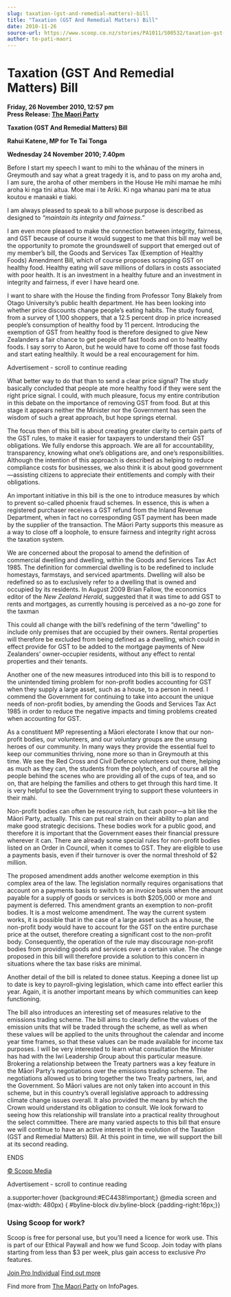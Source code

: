 ```yaml
---
slug: taxation-(gst-and-remedial-matters)-bill
title: "Taxation (GST And Remedial Matters) Bill"
date: 2010-11-26
source-url: https://www.scoop.co.nz/stories/PA1011/S00532/taxation-gst-and-remedial-matters-bill.htm
author: te-pati-maori
---
```

Taxation (GST And Remedial Matters) Bill
========================================

**Friday, 26 November 2010, 12:57 pm**  
**Press Release: [The Maori Party](https://info.scoop.co.nz/The_Maori_Party)**

**Taxation (GST And Remedial Matters) Bill**

**Rahui Katene, MP for Te Tai Tonga**

**Wednesday 24 November 2010; 7.40pm**

Before I start my speech I want to mihi to the whānau of the miners in Greymouth and say what a great tragedy it is, and to pass on my aroha and, I am sure, the aroha of other members in the House He mihi mamae he mihi aroha ki nga tini aitua. Moe mai i te Ariki. Ki nga whanau pani ma te atua koutou e manaaki e tiaki.

I am always pleased to speak to a bill whose purpose is described as designed to _“maintain its integrity and fairness.”_

I am even more pleased to make the connection between integrity, fairness, and GST because of course it would suggest to me that this bill may well be the opportunity to promote the groundswell of support that emerged out of my member’s bill, the Goods and Services Tax (Exemption of Healthy Foods) Amendment Bill, which of course proposes scrapping GST on healthy food. Healthy eating will save millions of dollars in costs associated with poor health. It is an investment in a healthy future and an investment in integrity and fairness, if ever I have heard one.

I want to share with the House the finding from Professor Tony Blakely from Otago University’s public health department. He has been looking into whether price discounts change people’s eating habits. The study found, from a survey of 1,100 shoppers, that a 12.5 percent drop in price increased people’s consumption of healthy food by 11 percent. Introducing the exemption of GST from healthy food is therefore designed to give New Zealanders a fair chance to get people off fast foods and on to healthy foods. I say sorry to Aaron, but he would have to come off those fast foods and start eating healthily. It would be a real encouragement for him.

Advertisement - scroll to continue reading





What better way to do that than to send a clear price signal? The study basically concluded that people ate more healthy food if they were sent the right price signal. I could, with much pleasure, focus my entire contribution in this debate on the importance of removing GST from food. But at this stage it appears neither the Minister nor the Government has seen the wisdom of such a great approach, but hope springs eternal.

The focus then of this bill is about creating greater clarity to certain parts of the GST rules, to make it easier for taxpayers to understand their GST obligations. We fully endorse this approach. We are all for accountability, transparency, knowing what one’s obligations are, and one’s responsibilities. Although the intention of this approach is described as helping to reduce compliance costs for businesses, we also think it is about good government—assisting citizens to appreciate their entitlements and comply with their obligations.

An important initiative in this bill is the one to introduce measures by which to prevent so-called phoenix fraud schemes. In essence, this is when a registered purchaser receives a GST refund from the Inland Revenue Department, when in fact no corresponding GST payment has been made by the supplier of the transaction. The Māori Party supports this measure as a way to close off a loophole, to ensure fairness and integrity right across the taxation system.

We are concerned about the proposal to amend the definition of commercial dwelling and dwelling, within the Goods and Services Tax Act 1985. The definition for commercial dwelling is to be redefined to include homestays, farmstays, and serviced apartments. Dwelling will also be redefined so as to exclusively refer to a dwelling that is owned and occupied by its residents. In August 2009 Brian Fallow, the economics editor of the _New Zealand Herald_, suggested that it was time to add GST to rents and mortgages, as currently housing is perceived as a no-go zone for the taxman

This could all change with the bill’s redefining of the term “dwelling” to include only premises that are occupied by their owners. Rental properties will therefore be excluded from being defined as a dwelling, which could in effect provide for GST to be added to the mortgage payments of New Zealanders’ owner-occupier residents, without any effect to rental properties and their tenants.

Another one of the new measures introduced into this bill is to respond to the unintended timing problem for non-profit bodies accounting for GST when they supply a large asset, such as a house, to a person in need. I commend the Government for continuing to take into account the unique needs of non-profit bodies, by amending the Goods and Services Tax Act 1985 in order to reduce the negative impacts and timing problems created when accounting for GST.

As a constituent MP representing a Māori electorate I know that our non-profit bodies, our volunteers, and our voluntary groups are the unsung heroes of our community. In many ways they provide the essential fuel to keep our communities thriving, none more so than in Greymouth at this time. We see the Red Cross and Civil Defence volunteers out there, helping as much as they can, the students from the polytech, and of course all the people behind the scenes who are providing all of the cups of tea, and so on, that are helping the families and others to get through this hard time. It is very helpful to see the Government trying to support these volunteers in their mahi.

Non-profit bodies can often be resource rich, but cash poor—a bit like the Māori Party, actually. This can put real strain on their ability to plan and make good strategic decisions. These bodies work for a public good, and therefore it is important that the Government eases their financial pressure wherever it can. There are already some special rules for non-profit bodies listed on an Order in Council, when it comes to GST. They are eligible to use a payments basis, even if their turnover is over the normal threshold of $2 million.

The proposed amendment adds another welcome exemption in this complex area of the law. The legislation normally requires organisations that account on a payments basis to switch to an invoice basis when the amount payable for a supply of goods or services is both $205,000 or more and payment is deferred. This amendment grants an exemption to non-profit bodies. It is a most welcome amendment. The way the current system works, it is possible that in the case of a large asset such as a house, the non-profit body would have to account for the GST on the entire purchase price at the outset, therefore creating a significant cost to the non-profit body. Consequently, the operation of the rule may discourage non-profit bodies from providing goods and services over a certain value. The change proposed in this bill will therefore provide a solution to this concern in situations where the tax base risks are minimal.

Another detail of the bill is related to donee status. Keeping a donee list up to date is key to payroll-giving legislation, which came into effect earlier this year. Again, it is another important means by which communities can keep functioning.

The bill also introduces an interesting set of measures relative to the emissions trading scheme. The bill aims to clearly define the values of the emission units that will be traded through the scheme, as well as when these values will be applied to the units throughout the calendar and income year time frames, so that these values can be made available for income tax purposes. I will be very interested to learn what consultation the Minister has had with the Iwi Leadership Group about this particular measure. Brokering a relationship between the Treaty partners was a key feature in the Māori Party’s negotiations over the emissions trading scheme. The negotiations allowed us to bring together the two Treaty partners, iwi, and the Government. So Māori values are not only taken into account in this scheme, but in this country’s overall legislative approach to addressing climate change issues overall. It also provided the means by which the Crown would understand its obligation to consult. We look forward to seeing how this relationship will translate into a practical reality throughout the select committee. There are many varied aspects to this bill that ensure we will continue to have an active interest in the evolution of the Taxation (GST and Remedial Matters) Bill. At this point in time, we will support the bill at its second reading.

ENDS  

[© Scoop Media](http://www.scoop.co.nz/about/terms.html)  

Advertisement - scroll to continue reading



a.supporter:hover {background:#EC4438!important;} @media screen and (max-width: 480px) { #byline-block div.byline-block {padding-right:16px;}}

### Using Scoop for work?

Scoop is free for personal use, but you’ll need a licence for work use. This is part of our Ethical Paywall and how we fund Scoop. Join today with plans starting from less than $3 per week, plus gain access to exclusive _Pro_ features.  
  
[Join Pro Individual](https://pro.scoop.co.nz/Individual/?from=ProIn24) [Find out more](https://pro.scoop.co.nz/using-scoop-for-work/?from=ProIn24)

Find more from [The Maori Party](https://info.scoop.co.nz/The_Maori_Party) on InfoPages.